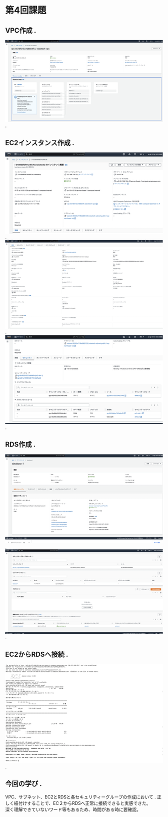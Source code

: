 # 第4回課題
## VPC作成 . 
![VPC作成](lecture04.img/image01.png) . 
## EC2インスタンス作成 . 
![EC2インスタンス作成①](lecture04.img/image02.png) . 
![EC2インスタンス作成②](lecture04.img/image03.png) . 
![EC2インスタンス作成③](lecture04.img/image04.png) . 
## RDS作成 . 
![RDS作成①](lecture04.img/image05.png) . 
![RDS作成②](lecture04.img/image06.png) . 
## EC2からRDSへ接続 . 
![EC2からRDSへ接続](lecture04.img/image07.png) . 
## 今回の学び . 
VPC、サブネット、EC2とRDSと各セキュリティーグループの作成において . 
正しく紐付けすることで、EC２からRDSへ正常に接続できると実感できた。　　
深く理解できていないワード等もあるため、時間がある時に要確認。　　

